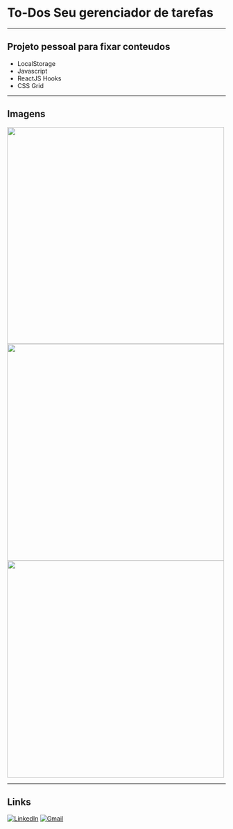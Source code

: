 # To-Dos Seu gerenciador de tarefas
---

<h2> Projeto pessoal para fixar conteudos </h2>

- LocalStorage
- Javascript
- ReactJS Hooks
- CSS Grid

---

## Imagens


<img src="https://i.imgur.com/OqfAJqK.png" width="500px;"/>

<img src="https://i.imgur.com/BoEYfZu.png" width="500px;"/>

<img src="https://i.imgur.com/4NB37p7.png" width="500px;"/>

---
## Links

[![LinkedIn](https://img.shields.io/badge/LinkedIn-0077B5?style=for-the-badge&logo=linkedin&logoColor=white)](https://www.linkedin.com/in/christiansousaa/) [![Gmail](https://img.shields.io/badge/Gmail-D14836?style=for-the-badge&logo=gmail&logoColor=white)](mailto:christian.msousaa@gmail.com?subject=Subject&amp;body=Message)

